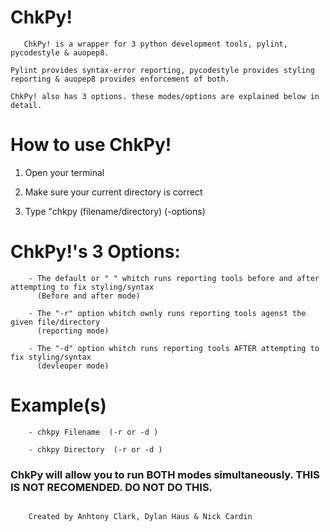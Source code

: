 # ChkPy!
 ```
    ChkPy! is a wrapper for 3 python development tools, pylint, pycodestyle & auopep8.

Pylint provides syntax-error reporting, pycodestyle provides styling reporting & auopep8 provides enforcement of both.

ChkPy! also has 3 options. these modes/options are explained below in detail.
```
# How to use ChkPy!

1. Open your terminal

2. Make sure your current directory is correct

3. Type "chkpy (filename/directory) (-options)  

# ChkPy!'s 3 Options:
```
    - The default or " " whitch runs reporting tools before and after attempting to fix styling/syntax 
      (Before and after mode)
    
    - The "-r" option whitch ownly runs reporting tools agenst the given file/directory 
      (reporting mode)

    - The "-d" option whitch runs reporting tools AFTER attempting to fix styling/syntax 
      (devleoper mode)
```
# Example(s)
```
    - chkpy Filename  (-r or -d ) 

    - chkpy Directory  (-r or -d )
```
### ChkPy will allow you to run BOTH modes simultaneously. THIS IS NOT RECOMENDED. DO NOT DO THIS.
```

    Created by Anhtony Clark, Dylan Haus & Nick Cardin
```